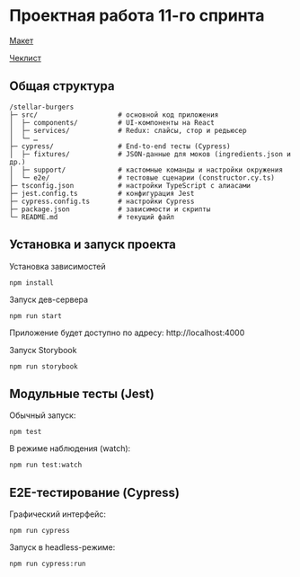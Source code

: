 # Проектная работа 11-го спринта

[Макет](<https://www.figma.com/file/vIywAvqfkOIRWGOkfOnReY/React-Fullstack_-Проектные-задачи-(3-месяца)_external_link?type=design&node-id=0-1&mode=design>)

[Чеклист](https://www.notion.so/praktikum/0527c10b723d4873aa75686bad54b32e?pvs=4)

## Общая структура  
```
/stellar-burgers
├─ src/                    # основной код приложения
│  ├─ components/          # UI-компоненты на React
│  ├─ services/            # Redux: слайсы, стор и редьюсер
│  └─ …
├─ cypress/                # End-to-end тесты (Cypress)
│  ├─ fixtures/            # JSON-данные для моков (ingredients.json и др.)
│  ├─ support/             # кастомные команды и настройки окружения
│  └─ e2e/                 # тестовые сценарии (constructor.cy.ts)
├─ tsconfig.json           # настройки TypeScript с алиасами
├─ jest.config.ts          # конфигурация Jest
├─ cypress.config.ts       # настройки Cypress
├─ package.json            # зависимости и скрипты
└─ README.md               # текущий файл
```

## Установка и запуск проекта
Установка зависимостей

```
npm install
```
Запуск дев-сервера
```
npm run start
```
Приложение будет доступно по адресу: http://localhost:4000

Запуск Storybook

```
npm run storybook
```

## Модульные тесты (Jest)
Обычный запуск:

```
npm test
```
В режиме наблюдения (watch):

```
npm run test:watch
```

## E2E-тестирование (Cypress)
Графический интерфейс:

```
npm run cypress
```
Запуск в headless-режиме:

```
npm run cypress:run
```